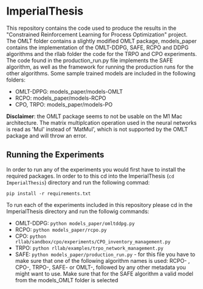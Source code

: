 # ImperialThesis

This repository contains the code used to produce the results in the "Constrained Reinforcement Learning for Process Optimization" project.
The OMLT folder contains a slightly modified OMLT package, models_paper contains the implementation of the 
OMLT-DDPG, SAFE, RCPO and DDPG algorithms and the rllab folder the code for the TRPO and CPO experiments. The code found in the production_run.py file implements the SAFE algorithm, 
as well as the framework for running the production runs for the other algorithms.
Some sample trained models are included in the following folders: 
- OMLT-DPPG: models_paper/models-OMLT 
- RCPO: models_paper/models-RCPO 
- CPO, TRPO: models_paper/models-PO 

**Disclaimer**: the OMLT package seems to not be usable on the M1 Mac architecture. The matrix multiplcation 
operation used in the neural networks is read as 'Mul' instead of 'MatMul', which is not supported by the OMLT
package and will throw an error.

## Running the Experiments

In order to run any of the experiments you would first have to install the required packages. In order to to this 
cd into the ImperialThesis (```cd ImperialThesis```) directory and run the following commad:
```
pip install -r requirements.txt
```

To run each of the experiments included in this repository please cd in the ImperialThesis directory and run the followig commands:
- OMLT-DDPG: ```python models_paper/omltddpg.py```
- RCPO: ```python models_paper/rcpo.py```
- CPO: ```python rllab/sandbox/cpo/experiments/CPO_inventory_management.py```
- TRPO: ```python rllab/examples/trpo_network_management.py```
- SAFE: ```python models_paper/production_run.py``` - for this file you have to make sure that one of the following algorithm names is used: 
RCPO- , CPO-, TRPO-, SAFE- or OMLT-, followed by any other metadata you might want to use. Make sure that for the SAFE algorithm a valid 
model from the models_OMLT folder is selected
